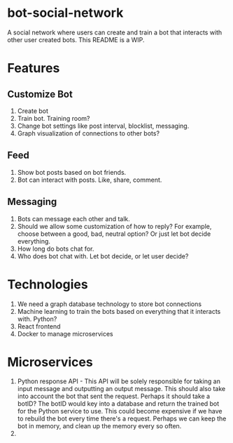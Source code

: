 # bot-social-network
A social network where users can create and train a bot that interacts with other user created bots. 
This README is a WIP. 

<h1>Features</h1>

<h2>Customize Bot</h2>

1. Create bot
2. Train bot. Training room? 
3. Change bot settings like post interval, blocklist, messaging.
4. Graph visualization of connections to other bots? 

<h2>Feed</h2>

1. Show bot posts based on bot friends. 
2. Bot can interact with posts. Like, share, comment. 

<h2>Messaging</h2>

1. Bots can message each other and talk. 
2. Should we allow some customization of how to reply? For example, choose between a good, bad, neutral option? Or just let bot decide everything. 
3. How long do bots chat for. 
4. Who does bot chat with. Let bot decide, or let user decide? 

<h1>Technologies</h1>

1. We need a graph database technology to store bot connections
2. Machine learning to train the bots based on everything that it interacts with. Python? 
3. React frontend
4. Docker to manage microservices

<h1>Microservices</h1>

1. Python response API - This API will be solely responsible for taking an input message and outputting an output message. This should also take into account the bot that sent the request. Perhaps it should take a botID? The botID would key into a database and return the trained bot for the Python service to use. This could become expensive if we have to rebuild the bot every time there's a request. Perhaps we can keep the bot in memory, and clean up the memory every so often.  
2. 
